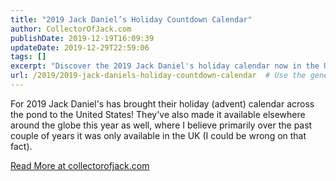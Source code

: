 ```yaml
---
title: "2019 Jack Daniel’s Holiday Countdown Calendar"
author: CollectorOfJack.com
publishDate: 2019-12-19T16:09:39
updateDate: 2019-12-29T22:59:06
tags: []
excerpt: "Discover the 2019 Jack Daniel's holiday calendar now in the U.S. and globally! Explore its availability and past releases in the UK at collectorofjack.com. #JackDaniels #HolidayCalendar #CollectorOfJack"
url: /2019/2019-jack-daniels-holiday-countdown-calendar  # Use the generated URL with year
---
```

<p>For 2019 Jack Daniel's has brought their holiday (advent) calendar across the pond to the United States! They've also made it available elsewhere around the globe this year as well, where I believe primarily over the past couple of years it was only available in the UK (I could be wrong on that fact).</p>  <a href="https://collectorofjack.com/2019AdventCalendar">Read More at collectorofjack.com</a>


